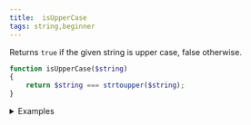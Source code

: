 ```yaml
---
title:  isUpperCase
tags: string,beginner
---
```


Returns `true` if the given string is upper case, false otherwise.

```php
function isUpperCase($string)
{
    return $string === strtoupper($string);
}
```

<details>
<summary>Examples</summary>

```php
isUpperCase('MORNING SHOWS THE DAY!'); // true
isUpperCase('qUick Fox'); // false
```

</details>
